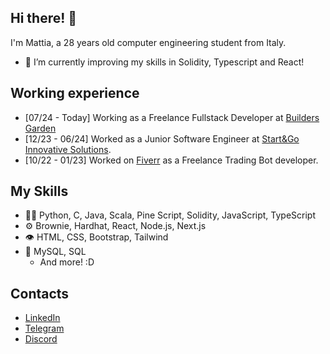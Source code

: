 ## Hi there! 👋
I'm Mattia, a 28 years old computer engineering student from Italy.
- 🌱 I’m currently improving my skills in Solidity, Typescript and React!

## Working experience
- [07/24 - Today] Working as a Freelance Fullstack Developer at [Builders Garden](https://builders.garden/)
- [12/23 - 06/24] Worked as a Junior Software Engineer at [Start&Go Innovative Solutions](https://www.startegois.com/en).
- [10/22 - 01/23] Worked on [Fiverr](https://it.fiverr.com/algorithm_matt) as a Freelance Trading Bot developer.


## My Skills
- 👨‍💻 Python, C, Java, Scala, Pine Script, Solidity, JavaScript, TypeScript
- ⚙️ Brownie, Hardhat, React, Node.js, Next.js
- 👁️ HTML, CSS, Bootstrap, Tailwind
- 💽 MySQL, SQL
  + And more! :D

## Contacts
- [LinkedIn](https://www.linkedin.com/in/mattia-verdecchi-75b785204/)
- [Telegram](https://t.me/blackicon_eth)
- [Discord](https://www.discordapp.com/users/305057307602059273)
